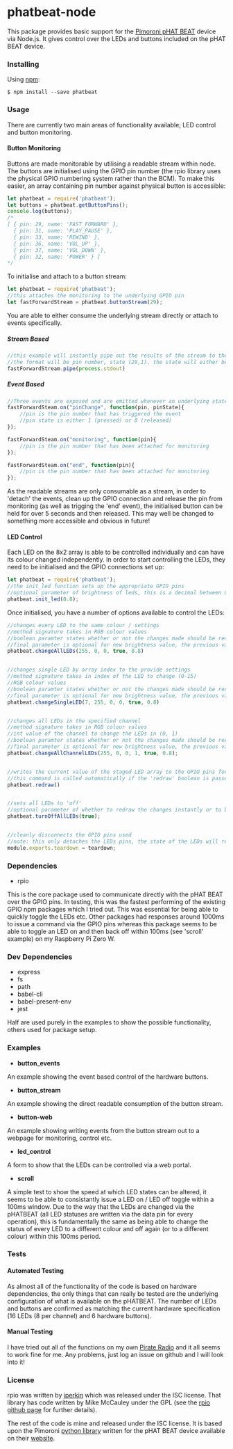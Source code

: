# phatbeat-node

This package provides basic support for the [Pimoroni pHAT BEAT](https://shop.pimoroni.com/products/phat-beat) device via Node.js. It gives control over the LEDs and buttons included on the pHAT BEAT device.

### Installing

Using [npm](https://www.npmjs.com/):

    $ npm install --save phatbeat

### Usage

There are currently two main areas of functionality available; LED control and button monitoring.

#### Button Monitoring

Buttons are made monitorable by utilising a readable stream within node. The buttons are initialised using the GPIO pin number (the rpio library uses the physical GPIO numbering system rather than the BCM). To make this easier, an array containing pin number against physical button is accessible:

```javascript
let phatbeat = require('phatbeat');
let buttons = phatbeat.getButtonPins();
console.log(buttons);
/*
[ { pin: 29, name: 'FAST_FORWARD' },
  { pin: 31, name: 'PLAY_PAUSE' },
  { pin: 33, name: 'REWIND' },
  { pin: 36, name: 'VOL_UP' },
  { pin: 37, name: 'VOL_DOWN' },
  { pin: 32, name: 'POWER' } ]
*/
```

To initialise and attach to a button stream:

```javascript
let phatbeat = require('phatbeat');
//this attaches the monitoring to the underlying GPIO pin
let fastForwardStream = phatbeat.buttonStream(29);
```
You are able to either consume the underlying stream directly or attach to events specifically.

##### Stream Based

```javascript
//this example will instantly pipe out the results of the stream to the terminal window.
//the format will be pin number, state (29,1). the state will either be 1 (pressed) or 0 (released)
fastForwardStream.pipe(process.stdout)
```

##### Event Based

```javascript
//Three events are exposed and are emitted whenever an underlying state change is detected
fastForwardSteam.on("pinChange", function(pin, pinState){
    //pin is the pin number that has triggered the event
    //pin state is either 1 (pressed) or 0 (released)
});

fastForwardSteam.on("monitoring", function(pin){
    //pin is the pin number that has been attached for monitoring
});

fastForwardSteam.on("end", function(pin){
    //pin is the pin number that has been attached for monitoring
});
```

As the readable streams are only consumable as a stream, in order to 'detach' the events, clean up the GPIO connection and release the pin from monitoring (as well as trigging the 'end' event), the initialised button can be held for over 5 seconds and then released. This may well be changed to something more accessible and obvious in future!

#### LED Control

Each LED on the 8x2 array is able to be controlled individually and can have its colour changed independently. In order to start controlling the LEDs, they need to be initialised and the GPIO connections set up:

````javascript
let phatbeat = require('phatbeat');
//the init_led function sets up the appropriate GPIO pins
//optional parameter of brightness of leds, this is a decimal between 0.1 and 1.0
phatbeat.init_led(0.8);
````

Once initialised, you have a number of options available to control the LEDs:

````javascript
//changes every LED to the same colour / settings
//method signature takes in RGB colour values
//boolean paramter states whether or not the changes made should be redrawn immediately or staged
//final parameter is optional for new brightness value, the previous value will be retained if not
phatbeat.changeAllLEDs(255, 0, 0, true, 0.8)


//changes single LED by array index to the provide settings
//method signature takes in index of the LED to change (0-15)
//RGB colour values
//boolean paramter states whether or not the changes made should be redrawn immediately or staged
//final parameter is optional for new brightness value, the previous value will be retained if not
phatbeat.changeSingleLED(7, 255, 0, 0, true, 0.8)


//changes all LEDs in the specified channel
//method signature takes in RGB colour values
//int value of the channel to change the LEDs in (0, 1)
//boolean paramter states whether or not the changes made should be redrawn immediately or staged
//final parameter is optional for new brightness value, the previous value will be retained if not
phatbeat.changeAllChannelLEDs(255, 0, 0, 1, true, 0.8);


//writes the current value of the staged LED array to the GPIO pins for display
//this command is called automatically if the 'redraw' boolean is passed the change methods
phatbeat.redraw()


//sets all LEDs to 'off'
//optional parameter of whether to redraw the changes instantly or to be staged, default is to stage
phatbeat.turnOffAllLEDs(true);


//cleanly disconnects the GPIO pins used
//note: this only detaches the LEDs pins, the state of the LEDs will remain as per last redraw
module.exports.teardown = teardown;
````

### Dependencies

- rpio

This is the core package used to communicate directly with the pHAT BEAT over the GPIO pins. In testing, this was the fastest performing of the existing GPIO npm packages which I tried out. This was essential for being able to quickly toggle the LEDs etc. Other packages had responses around 1000ms to issue a command via the GPIO pins whereas this package seems to be able to toggle an LED on and then back off within 100ms (see 'scroll' example) on my Raspberry Pi Zero W.

### Dev Dependencies

- express
- fs
- path
- babel-cli
- babel-present-env
- jest

Half are used purely in the examples to show the possible functionality, others used for package setup.

### Examples

- **button_events**

An example showing the event based control of the hardware buttons.

- **button_stream**

An example showing the direct readable consumption of the button stream.

- **button-web**

An example showing writing events from the button stream out to a webpage for monitoring, control etc.

- **led_control**

A form to show that the LEDs can be controlled via a web portal.

- **scroll**

A simple test to show the speed at which LED states can be altered, it seems to be able to consistantly issue a LED on / LED off toggle within a 100ms window. Due to the way that the LEDs are changed via the pHATBEAT (all LED statuses are written via the data pin for every operation), this is fundamentally the same as being able to change the status of every LED to a different colour and off again (or to a different colour) within this 100ms period.

### Tests

#### Automated Testing

As almost all of the functionality of the code is based on hardware dependencies, the only things that can really be tested are the underlying configuration of what is available on the pHATBEAT. The number of LEDs and buttons are confirmed as matching the current hardware specification (16 LEDs (8 per channel) and 6 hardware buttons).

#### Manual Testing

I have tried out all of the functions on my own [Pirate Radio](https://shop.pimoroni.com/products/pirate-radio-pi-zero-w-project-kit) and it all seems to work fine for me. Any problems, just log an issue on github and I will look into it!

### License

rpio was written by [jperkin](https://github.com/jperkin) which was released under the ISC license. That library has code written by Mike McCauley under the GPL (see the [rpio github page](https://github.com/jperkin/node-rpio) for further details).

The rest of the code is mine and released under the ISC license. It is based upon the Pimoroni [python library](https://github.com/pimoroni/phat-beat) written for the pHAT BEAT device available on their [website](https://shop.pimoroni.com/products/phat-beat).
